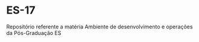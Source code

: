 # ES-17
Repositório referente a matéria Ambiente de desenvolvimento e operações da Pós-Graduação ES
